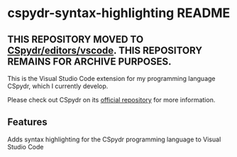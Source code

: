 # cspydr-syntax-highlighting README

## THIS REPOSITORY MOVED TO [CSpydr/editors/vscode](https://github.com/Spydr06/CSpydr/tree/main/editors/vscode). THIS REPOSITORY REMAINS FOR ARCHIVE PURPOSES.

This is the Visual Studio Code extension for my programming language CSpydr, which I currently develop.

Please check out CSpydr on its [official repository](https://github.com/Spydr06/CSpydr) for more information.

## Features

Adds syntax highlighting for the CSpydr programming language to Visual Studio Code
